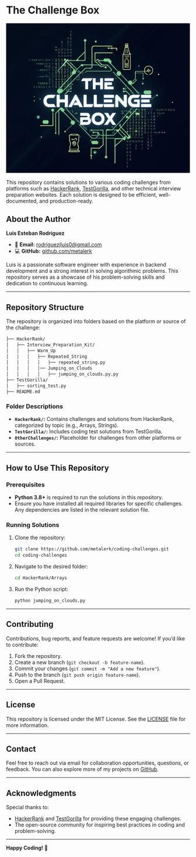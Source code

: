 # The Challenge Box

![repository logo](/_assets/the_challenge_box_logo.jpg)

This repository contains solutions to various coding challenges from platforms such as [HackerRank](https://www.hackerrank.com), [TestGorilla](https://www.testgorilla.com), and other technical interview preparation websites. Each solution is designed to be efficient, well-documented, and production-ready.

## About the Author

**Luis Esteban Rodriguez**

- 📧 **Email:** [rodriguezjluis0@gmail.com](mailto:rodriguezjluis0@gmail.com)  
- 💻 **GitHub:** [github.com/metalerk](https://github.com/metalerk)

Luis is a passionate software engineer with experience in backend development and a strong interest in solving algorithmic problems. This repository serves as a showcase of his problem-solving skills and dedication to continuous learning.

---

## Repository Structure

The repository is organized into folders based on the platform or source of the challenge:

```plaintext
├── HackerRank/
│   ├── Interview_Preparation_Kit/
│   │   ├── Warm_Up
│   │   │   ├── Repeated_String
│   │   │   │   ├── repeated_string.py
│   │   │   │── Jumping_on_Clouds
│   │   │   │   ├── jumping_on_clouds.py.py
├── TestGorilla/
│   ├── sorting_test.py
├── README.md
```

### Folder Descriptions
- **`HackerRank/`:** Contains challenges and solutions from HackerRank, categorized by topic (e.g., Arrays, Strings).
- **`TestGorilla/`:** Includes coding test solutions from TestGorilla.
- **`OtherChallenges/`:** Placeholder for challenges from other platforms or sources.

---

## How to Use This Repository

### Prerequisites
- **Python 3.8+** is required to run the solutions in this repository.
- Ensure you have installed all required libraries for specific challenges. Any dependencies are listed in the relevant solution file.

### Running Solutions
1. Clone the repository:
   ```bash
   git clone https://github.com/metalerk/coding-challenges.git
   cd coding-challenges
   ```
2. Navigate to the desired folder:
   ```bash
   cd HackerRank/Arrays
   ```
3. Run the Python script:
   ```bash
   python jumping_on_clouds.py
   ```

---

## Contributing

Contributions, bug reports, and feature requests are welcome! If you’d like to contribute:
1. Fork the repository.
2. Create a new branch (`git checkout -b feature-name`).
3. Commit your changes (`git commit -m "Add a new feature"`).
4. Push to the branch (`git push origin feature-name`).
5. Open a Pull Request.

---

## License

This repository is licensed under the MIT License. See the [LICENSE](LICENSE) file for more information.

---

## Contact

Feel free to reach out via email for collaboration opportunities, questions, or feedback. You can also explore more of my projects on [GitHub](https://github.com/metalerk).

---

## Acknowledgments

Special thanks to:
- [HackerRank](https://www.hackerrank.com) and [TestGorilla](https://www.testgorilla.com) for providing these engaging challenges.
- The open-source community for inspiring best practices in coding and problem-solving.

---

**Happy Coding! 🚀**
